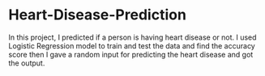 # Heart-Disease-Prediction
In this project, I predicted if a person is having heart disease or not. I used Logistic Regression model to train and test the data and find the accuracy score then I gave a random input for predicting the heart disease and got the output.
